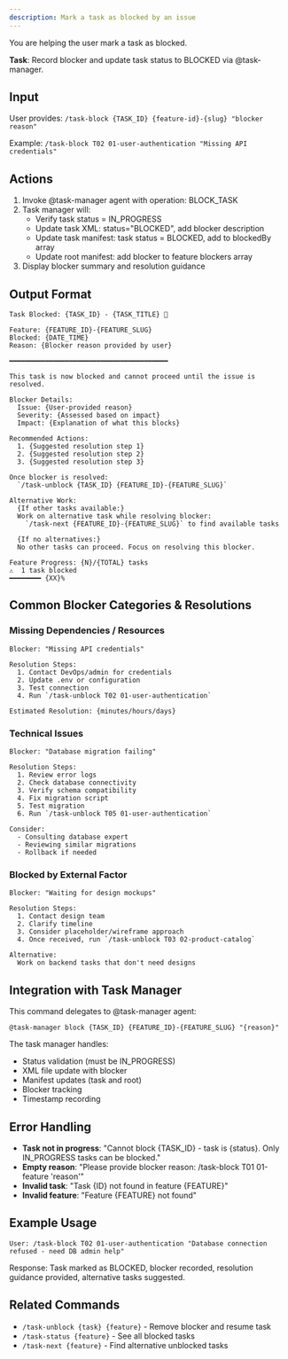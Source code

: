 ```yaml
---
description: Mark a task as blocked by an issue
---
```


You are helping the user mark a task as blocked.

**Task**: Record blocker and update task status to BLOCKED via @task-manager.

## Input

User provides: `/task-block {TASK_ID} {feature-id}-{slug} "blocker reason"`

Example: `/task-block T02 01-user-authentication "Missing API credentials"`

## Actions

1. Invoke @task-manager agent with operation: BLOCK_TASK
2. Task manager will:
   - Verify task status = IN_PROGRESS
   - Update task XML: status="BLOCKED", add blocker description
   - Update task manifest: task status = BLOCKED, add to blockedBy array
   - Update root manifest: add blocker to feature blockers array
3. Display blocker summary and resolution guidance

## Output Format

```
Task Blocked: {TASK_ID} - {TASK_TITLE} 🚫

Feature: {FEATURE_ID}-{FEATURE_SLUG}
Blocked: {DATE_TIME}
Reason: {Blocker reason provided by user}

━━━━━━━━━━━━━━━━━━━━━━━━━━━━━━━━━━━━━━━━

This task is now blocked and cannot proceed until the issue is resolved.

Blocker Details:
  Issue: {User-provided reason}
  Severity: {Assessed based on impact}
  Impact: {Explanation of what this blocks}

Recommended Actions:
  1. {Suggested resolution step 1}
  2. {Suggested resolution step 2}
  3. {Suggested resolution step 3}

Once blocker is resolved:
  `/task-unblock {TASK_ID} {FEATURE_ID}-{FEATURE_SLUG}`

Alternative Work:
  {If other tasks available:}
  Work on alternative task while resolving blocker:
    `/task-next {FEATURE_ID}-{FEATURE_SLUG}` to find available tasks

  {If no alternatives:}
  No other tasks can proceed. Focus on resolving this blocker.

Feature Progress: {N}/{TOTAL} tasks
⚠️  1 task blocked
━━━━━━━━ {XX}%
```

## Common Blocker Categories & Resolutions

### Missing Dependencies / Resources

```
Blocker: "Missing API credentials"

Resolution Steps:
  1. Contact DevOps/admin for credentials
  2. Update .env or configuration
  3. Test connection
  4. Run `/task-unblock T02 01-user-authentication`

Estimated Resolution: {minutes/hours/days}
```

### Technical Issues

```
Blocker: "Database migration failing"

Resolution Steps:
  1. Review error logs
  2. Check database connectivity
  3. Verify schema compatibility
  4. Fix migration script
  5. Test migration
  6. Run `/task-unblock T05 01-user-authentication`

Consider:
  - Consulting database expert
  - Reviewing similar migrations
  - Rollback if needed
```

### Blocked by External Factor

```
Blocker: "Waiting for design mockups"

Resolution Steps:
  1. Contact design team
  2. Clarify timeline
  3. Consider placeholder/wireframe approach
  4. Once received, run `/task-unblock T03 02-product-catalog`

Alternative:
  Work on backend tasks that don't need designs
```

## Integration with Task Manager

This command delegates to @task-manager agent:

```
@task-manager block {TASK_ID} {FEATURE_ID}-{FEATURE_SLUG} "{reason}"
```

The task manager handles:

- Status validation (must be IN_PROGRESS)
- XML file update with blocker
- Manifest updates (task and root)
- Blocker tracking
- Timestamp recording

## Error Handling

- **Task not in progress**: "Cannot block {TASK_ID} - task is {status}. Only IN_PROGRESS tasks can be blocked."
- **Empty reason**: "Please provide blocker reason: /task-block T01 01-feature 'reason'"
- **Invalid task**: "Task {ID} not found in feature {FEATURE}"
- **Invalid feature**: "Feature {FEATURE} not found"

## Example Usage

```
User: /task-block T02 01-user-authentication "Database connection refused - need DB admin help"
```

Response: Task marked as BLOCKED, blocker recorded, resolution guidance provided, alternative tasks suggested.

## Related Commands

- `/task-unblock {task} {feature}` - Remove blocker and resume task
- `/task-status {feature}` - See all blocked tasks
- `/task-next {feature}` - Find alternative unblocked tasks
